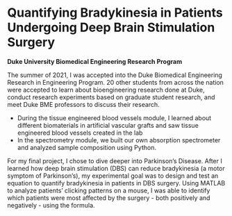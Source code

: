 # Quantifying Bradykinesia in Patients Undergoing Deep Brain Stimulation Surgery
**Duke University Biomedical Engineering Research Program**

The summer of 2021, I was accepted into the Duke Biomedical Engineering Research in Engineering Program. 20 other students from across the nation were accepted to learn about bioengineering research done at Duke, conduct research experiments based on graduate student research, and meet Duke BME professors to discuss their research. 

- During the tissue engineered blood vessels module, I learned about different biomaterials in artificial vascular grafts and saw tissue engineered blood vessels created in the lab
- In the spectrometry module, we built our own absorption spectrometer and analyzed sample composition using Python. 


For my final project, I chose to dive deeper into Parkinson’s Disease. After I learned how deep brain stimulation (DBS) can reduce bradykinesia (a motor symptom of Parkinson’s), my experimental goal was to design and test an equation to quantify bradykinesia in patients in DBS surgery. Using MATLAB to analyze patients’ clicking patterns on a mouse, I was able to identify which patients were most affected by the surgery - both positively and negatively - using the formula. 
